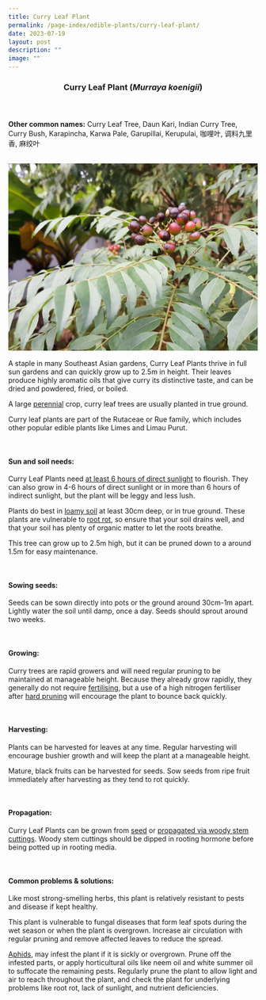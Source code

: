 ```yaml
---
title: Curry Leaf Plant
permalink: /page-index/edible-plants/curry-leaf-plant/
date: 2023-07-19
layout: post
description: ""
image: ""
---
```

<header>
	<h3>Curry Leaf Plant (<em>Murraya koenigii</em>)</h3>
</header>
	
<section>
	<p><strong>Other common names:</strong> Curry Leaf Tree, Daun Kari, Indian Curry Tree, Curry Bush, Karapincha, Karwa Pale, Garupillai, Kerupulai, 咖哩叶, 调料九里香, 麻绞叶</p>
	<br>
</section>

<section>
	<img title="Photo by Jacqueline Chua." src="/images/Plants/CurryLeafTree_JacChua.jpg">
	<p>A staple in many Southeast Asian gardens, Curry Leaf Plants thrive in full sun gardens and can quickly grow up to 2.5m in height. Their leaves produce highly aromatic oils that give curry its distinctive taste, and can be dried and powdered, fried, or boiled. </p>
	<p>A large <a href="/learn-more-about-gardening/glossary/#p">perennial</a> crop, curry leaf trees are usually planted in true ground. </p>
	<p>Curry leaf plants are part of the Rutaceae or Rue family, which includes other popular edible plants like Limes and Limau Purut. </p>       
	<br>
</section>

<section>
	<h4>Sun and soil needs:</h4>
	<p>Curry Leaf Plants need <a href="/page-index/horticulture-techniques/soil/">at least 6 hours of direct sunlight</a> to flourish. They can also grow in 4-6 hours of direct sunlight or in more than 6 hours of indirect sunlight, but the plant will be leggy and less lush.</p>
	<p>Plants do best in <a href="/page-index/horticulture-techniques/soil/">loamy soil</a> at least 30cm deep, or in true ground. These plants are vulnerable to <a href="/page-index/plant-problems/root-rot">root rot</a>, so ensure that your soil drains well, and that your soil has plenty of organic matter to let the roots breathe.</p>
	<p>This tree can grow up to 2.5m high, but it can be pruned down to a around 1.5m for easy maintenance.</p>
	<br>
</section>

<section>
  <h4>Sowing seeds:</h4>
	<p>Seeds can be sown directly into pots or the ground around 30cm-1m apart. Lightly water the soil until damp, once a day. Seeds should sprout around two weeks.</p>
	<br>
</section>

<section>
	<h4>Growing:</h4>
	<p>Curry trees are rapid growers and will need regular pruning to be maintained at manageable height. Because they already grow rapidly, they generally do not require <a href="/page-index/horticulture-techniques/fertilising">fertilising</a>, but a use of a high nitrogen fertiliser after <a href="/page-index/horticulture-techniques/pruning">hard pruning</a> will encourage the plant to bounce back quickly. </p>
	<br>
</section>

<section>
	<h4>Harvesting:</h4>
	<p>Plants can be harvested for leaves at any time. Regular harvesting will encourage bushier growth and will keep the plant at a manageable height.</p>
	<p>Mature, black fruits can be harvested for seeds. Sow seeds from ripe fruit immediately after harvesting as they tend to rot quickly.</p>
	<br>
</section>

<section>
	<h4>Propagation:</h4>
	<p>Curry Leaf Plants can be grown from <a href="/page-index/horticulture-techniques/propagating-by-seed">seed</a> or <a href="/page-index/horticulture-techniques/propagating-by-cuttings">propagated via woody stem cuttings</a>. Woody stem cuttings should be dipped in rooting hormone before being potted up in rooting media.</p>
	<br>
</section>

<section>
	<h4>Common problems &amp; solutions:</h4>
	<p>Like most strong-smelling herbs, this plant is relatively resistant to pests and disease if kept healthy.</p>
	<p>This plant is vulnerable to fungal diseases that form leaf spots during the wet season or when the plant is overgrown. Increase air circulation with regular pruning and remove affected leaves to reduce the spread.</p>
	<p><a href="/page-index/pests/aphids">Aphids</a>, may infest the plant if it is sickly or overgrown. Prune off the infested parts, or apply horticultural oils like neem oil and white summer oil to suffocate the remaining pests. Regularly prune the plant to allow light and air to reach throughout the plant, and check the plant for underlying problems like root rot, lack of sunlight, and nutrient deficiencies.</p>
	<br>
</section>
